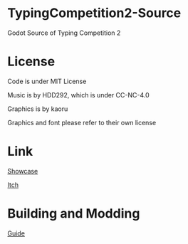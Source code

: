 # TypingCompetition2-Source
 Godot Source of Typing Competition 2

# License
Code is under MIT License

Music is by HDD292, which is under CC-NC-4.0

Graphics is by kaoru

Graphics and font please refer to their own license

# Link
[Showcase](https://github.com/XiaoGeNintendo/Pressing-Competition-2)

[Itch](https://xgn.itch.io/pressing-competition-2)

# Building and Modding
[Guide](https://xiaogenintendo.github.io/2021/01/28/Adding-Chars-In-PC2/)
